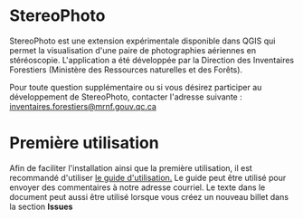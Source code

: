 # StereoPhoto
StereoPhoto est une extension expérimentale disponible dans QGIS qui permet la visualisation d'une paire de photographies aériennes en stéréoscopie.
L'application a été développée par la Direction des Inventaires Forestiers (Ministère des Ressources naturelles et des Forêts).

Pour toute question supplémentaire ou si vous désirez participer au développement de StereoPhoto, contacter l'adresse suivante : inventaires.forestiers@mrnf.gouv.qc.ca 

# Première utilisation 

Afin de faciliter l'installation ainsi que la première utilisation, il est recommandé d'utiliser [le guide d'utilisation.](guideUtilisationStereoPhoto_v0_1_3.pdf) Le guide peut être utilisé pour envoyer des commentaires à notre adresse courriel. Le texte dans le document peut aussi être utilisé lorsque vous créez un nouveau billet dans la section **Issues** 

